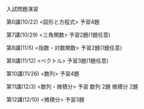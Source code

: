 入試問題演習

第6講(10/22) <図形と方程式>
予習4題

第7講(10/29) <三角関数>
予習2題(1題任意)

第8講(11/5) <指数・対数関数>
予習2題(1題任意)

第9講(11/12) <ベクトル>
予習3題(1題任意)

第10講(11/26) <数列>
予習4題

第11講(12/3) <数列・微積分>
予習 数列 2題 微積分 2題

第12講(12/10) <微積分>
予習3題
